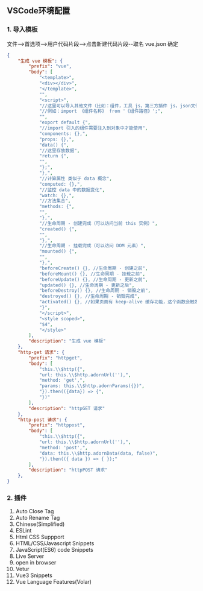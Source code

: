 ## VSCode环境配置



### 1. 导入模板

文件-->首选项-->用户代码片段-->点击新建代码片段--取名 vue.json 确定

```json
{
	"生成 vue 模板": {
		"prefix": "vue",
		"body": [
			"<template>",
			"<div></div>",
			"</template>",
			"",
			"<script>",
			"//这里可以导入其他文件（比如：组件，工具 js，第三方插件 js，json文件，图片文件等等）",
			"//例如：import 《组件名称》 from '《组件路径》';",
			"",
			"export default {",
			"//import 引入的组件需要注入到对象中才能使用",
			"components: {},",
			"props: {},",
			"data() {",
			"//这里存放数据",
			"return {",
			"",
			"};",
			"},",
			"//计算属性 类似于 data 概念",
			"computed: {},",
			"//监控 data 中的数据变化",
			"watch: {},",
			"//方法集合",
			"methods: {",
			"",
			"},",
			"//生命周期 - 创建完成（可以访问当前 this 实例）",
			"created() {",
			"",
			"},",
			"//生命周期 - 挂载完成（可以访问 DOM 元素）",
			"mounted() {",
			"",
			"},",
			"beforeCreate() {}, //生命周期 - 创建之前",
			"beforeMount() {}, //生命周期 - 挂载之前",
			"beforeUpdate() {}, //生命周期 - 更新之前",
			"updated() {}, //生命周期 - 更新之后",
			"beforeDestroy() {}, //生命周期 - 销毁之前",
			"destroyed() {}, //生命周期 - 销毁完成",
			"activated() {}, //如果页面有 keep-alive 缓存功能，这个函数会触发",
			"}",
			"</script>",
			"<style scoped>",
			"$4",
			"</style>"
		],
		"description": "生成 vue 模板"
	},
	"http-get 请求": {
		"prefix": "httpget",
		"body": [
			"this.\\$http({",
			"url: this.\\$http.adornUrl(''),",
			"method: 'get',",
			"params: this.\\$http.adornParams({})",
			"}).then(({data}) => {",
			"})"
		],
		"description": "httpGET 请求"
	},
	"http-post 请求": {
		"prefix": "httppost",
		"body": [
			"this.\\$http({",
			"url: this.\\$http.adornUrl(''),",
			"method: 'post',",
			"data: this.\\$http.adornData(data, false)",
			"}).then(({ data }) => { });"
		],
		"description": "httpPOST 请求"
	},
}
```



### 2. 插件

1. Auto Close Tag
2. Auto Rename Tag
3. Chinese(Simplified)
4. ESLint
5. Html CSS Suppport
6. HTML/CSS/Javascript Snippets
7. JavaScript(ES6) code Snippets
8. Live Server
9. open in browser
10. Vetur
11. Vue3 Snippets
12. Vue Language Features(Volar)



